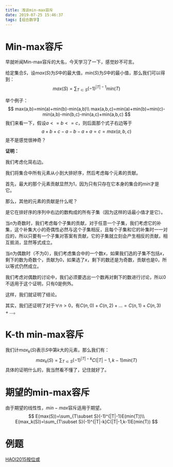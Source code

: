 ```yaml
---
title: 浅谈min-max容斥
date: 2019-07-25 15:46:37
tags: [组合数学]
---
```


# Min-max容斥

早就听闻Min-max容斥的大名，今天学习了一下，感觉妙不可言。

给定集合$S$，设$max(S)$为$S$中的最大值，$min(S)$为$S$中的最小值，那么我们可以得到：
$$
max(S)=\sum_{T\subset S}(-1)^{|T|-1}min(T)
$$
<!--more-->

举个例子：
$$
max(a,b)=min(a)+min(b)-min(a,b)\\
max(a,b,c)=min(a)+min(b)+min(c)-min(a,b)-min(b,c)-min(a,c)+min(a,b,c)
$$
我们来看一下，假设$a<=b<=c$，则后面那个式子右边等于
$$
a+b+c-a-b-a+a=c=max(a,b,c)
$$
是不是感觉很神奇？

**证明：**

我们考虑化简右边。

我们将集合中所有元素从小到大排好序，然后考虑每个元素的贡献。

首先，最大的那个元素贡献显然为$1$，因为只有只存在它本身的集合的$min$才是它。

那么，其他的元素的贡献是什么呢？

是它在排好序的序列中右边的数构成的所有子集（因为这样的话最小值才是它）。

当$n$为奇数时，我们考虑每个子集的贡献，对于任意一个子集，我们考虑它的补集，这个补集大小的奇偶性必然与这个子集相反，且每个子集和它的补集时一一对应的，所以只要有一个子集对答案有贡献，它的子集就立刻会产生相反的贡献，相互抵消，显然等式成立。

当$n$为偶数时（不为$0$），我们考虑集合中的一个数$x$，如果我们选的子集不包括$x$，剩下的数为奇数个，贡献为$0$，如果选了$x$，剩下的数还是为奇数，贡献也是$0$，所以等式仍然成立。

我们考虑对偶数的讨论中，我们必须要选出一个数再对剩下的数进行讨论，所以$0$不适用于这个证明，只有$0$是例外。

这样，我们就证明了结论。

其实，我们还证明了对于$\forall n>0$，有$C(n,0)+C(n,2)+...=C(n,1)+C(n,3)+...$。

# K-th min-max容斥

我们计$max_k(S)$表示$S$中第$k$大的元素，那么我们有：
$$
max_k(S)=\sum_{T\subset S}(-1)^{|T|-k}C(|T|-1,k-1)min(T)
$$
具体的证明什么的，我当然看不懂了，记住就好了。

# 期望的min-max容斥

由于期望的线性性，$min-max$容斥适用于期望。
$$
E(max(S))=\sum_{T\subset S}(-1)^{|T|-1}E(min(T))\\
E(max_k(S))=\sum_{T\subset S}(-1)^{|T|-k}C(|T|-1,k-1)E(min(T))
$$

# 例题

[HAOI2015按位或](https://cmwqf.github.io/2019/07/25/%E6%8C%89%E4%BD%8D%E6%88%96/)